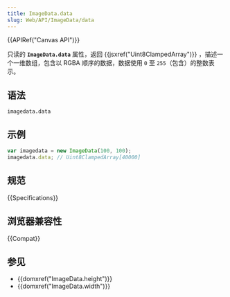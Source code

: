 ```yaml
---
title: ImageData.data
slug: Web/API/ImageData/data
---
```


{{APIRef("Canvas API")}}

只读的 **`ImageData.data`** 属性，返回 {{jsxref("Uint8ClampedArray")}} ，描述一个一维数组，包含以 RGBA 顺序的数据，数据使用 `0` 至 `255`（包含）的整数表示。

## 语法

```
imagedata.data
```

## 示例

```js
var imagedata = new ImageData(100, 100);
imagedata.data; // Uint8ClampedArray[40000]
```

## 规范

{{Specifications}}

## 浏览器兼容性

{{Compat}}

## 参见

- {{domxref("ImageData.height")}}
- {{domxref("ImageData.width")}}
